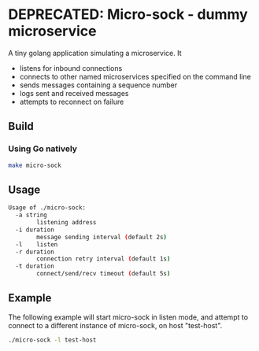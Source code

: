 # DEPRECATED: Micro-sock - dummy microservice

A tiny golang application simulating a microservice. It

- listens for inbound connections
- connects to other named microservices specified on the command line
- sends messages containing a sequence number
- logs sent and received messages
- attempts to reconnect on failure

## Build

### Using Go natively

```bash
make micro-sock
```

## Usage

```bash
Usage of ./micro-sock:
  -a string
        listening address
  -i duration
        message sending interval (default 2s)
  -l    listen
  -r duration
        connection retry interval (default 1s)
  -t duration
        connect/send/recv timeout (default 5s)
```

## Example

The following example will start micro-sock in listen mode, and attempt to connect to a different instance of micro-sock, on host "test-host".

```bash
./micro-sock -l test-host
```
